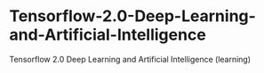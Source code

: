 # Tensorflow-2.0-Deep-Learning-and-Artificial-Intelligence
Tensorflow 2.0 Deep Learning and Artificial Intelligence (learning)
